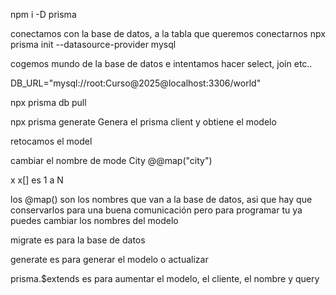 npm i -D prisma

conectamos con la base de datos, a la tabla que queremos conectarnos
npx prisma init --datasource-provider mysql

cogemos mundo de la base de datos e intentamos hacer select, join etc..

DB_URL="mysql://root:Curso@2025@localhost:3306/world"


npx prisma db pull

npx prisma generate Genera el prisma client y obtiene el modelo

retocamos el model

cambiar el nombre de mode City @@map("city")

x x[] es 1 a N

los @map() son los nombres que van a la base de datos, asi que hay que conservarlos para una buena comunicación pero para programar tu ya puedes cambiar los nombres del modelo

migrate es para la base de datos

generate es para generar el modelo o actualizar

prisma.$extends es para aumentar el modelo, el cliente, el nombre y query